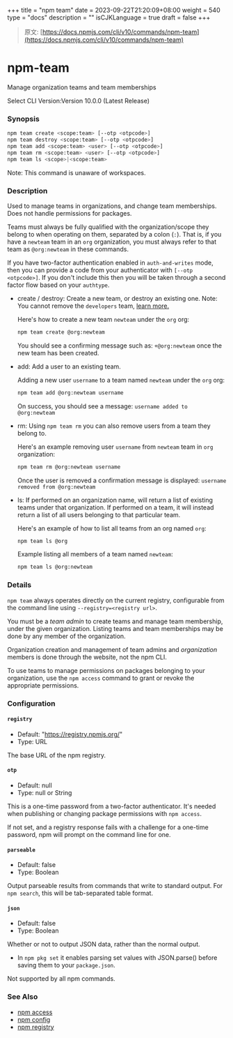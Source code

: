 +++
title = "npm team"
date = 2023-09-22T21:20:09+08:00
weight = 540
type = "docs"
description = ""
isCJKLanguage = true
draft = false
+++

> 原文: [https://docs.npmjs.com/cli/v10/commands/npm-team](https://docs.npmjs.com/cli/v10/commands/npm-team)

# npm-team

Manage organization teams and team memberships

Select CLI Version:Version 10.0.0 (Latest Release)

### Synopsis



```bash
npm team create <scope:team> [--otp <otpcode>]
npm team destroy <scope:team> [--otp <otpcode>]
npm team add <scope:team> <user> [--otp <otpcode>]
npm team rm <scope:team> <user> [--otp <otpcode>]
npm team ls <scope>|<scope:team>
```

Note: This command is unaware of workspaces.

### Description

Used to manage teams in organizations, and change team memberships. Does not handle permissions for packages.

Teams must always be fully qualified with the organization/scope they belong to when operating on them, separated by a colon (`:`). That is, if you have a `newteam` team in an `org` organization, you must always refer to that team as `@org:newteam` in these commands.

If you have two-factor authentication enabled in `auth-and-writes` mode, then you can provide a code from your authenticator with `[--otp <otpcode>]`. If you don't include this then you will be taken through a second factor flow based on your `authtype`.

- create / destroy: Create a new team, or destroy an existing one. Note: You cannot remove the `developers` team, [learn more.](https://docs.npmjs.com/about-developers-team)

  Here's how to create a new team `newteam` under the `org` org:

  

  ```bash
  npm team create @org:newteam
  ```

  You should see a confirming message such as: `+@org:newteam` once the new team has been created.

- add: Add a user to an existing team.

  Adding a new user `username` to a team named `newteam` under the `org` org:

  

  ```bash
  npm team add @org:newteam username
  ```

  On success, you should see a message: `username added to @org:newteam`

- rm: Using `npm team rm` you can also remove users from a team they belong to.

  Here's an example removing user `username` from `newteam` team in `org` organization:

  

  ```bash
  npm team rm @org:newteam username
  ```

  Once the user is removed a confirmation message is displayed: `username removed from @org:newteam`

- ls: If performed on an organization name, will return a list of existing teams under that organization. If performed on a team, it will instead return a list of all users belonging to that particular team.

  Here's an example of how to list all teams from an org named `org`:

  

  ```bash
  npm team ls @org
  ```

  Example listing all members of a team named `newteam`:

  

  ```bash
  npm team ls @org:newteam
  ```

### Details

`npm team` always operates directly on the current registry, configurable from the command line using `--registry=<registry url>`.

You must be a *team admin* to create teams and manage team membership, under the given organization. Listing teams and team memberships may be done by any member of the organization.

Organization creation and management of team admins and *organization* members is done through the website, not the npm CLI.

To use teams to manage permissions on packages belonging to your organization, use the `npm access` command to grant or revoke the appropriate permissions.

### Configuration

#### `registry`

- Default: "https://registry.npmjs.org/"
- Type: URL

The base URL of the npm registry.

#### `otp`

- Default: null
- Type: null or String

This is a one-time password from a two-factor authenticator. It's needed when publishing or changing package permissions with `npm access`.

If not set, and a registry response fails with a challenge for a one-time password, npm will prompt on the command line for one.

#### `parseable`

- Default: false
- Type: Boolean

Output parseable results from commands that write to standard output. For `npm search`, this will be tab-separated table format.

#### `json`

- Default: false
- Type: Boolean

Whether or not to output JSON data, rather than the normal output.

- In `npm pkg set` it enables parsing set values with JSON.parse() before saving them to your `package.json`.

Not supported by all npm commands.

### See Also

- [npm access](https://docs.npmjs.com/cli/v10/commands/npm-access)
- [npm config](https://docs.npmjs.com/cli/v10/commands/npm-config)
- [npm registry](https://docs.npmjs.com/cli/v10/using-npm/registry)
